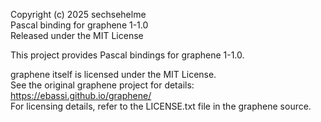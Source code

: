 Copyright (c) 2025 sechsehelme  
Pascal binding for graphene 1-1.0  
Released under the MIT License

This project provides Pascal bindings for graphene 1-1.0.

graphene itself is licensed under the MIT License.  
See the original graphene project for details: https://ebassi.github.io/graphene/  
For licensing details, refer to the LICENSE.txt file in the graphene source.

